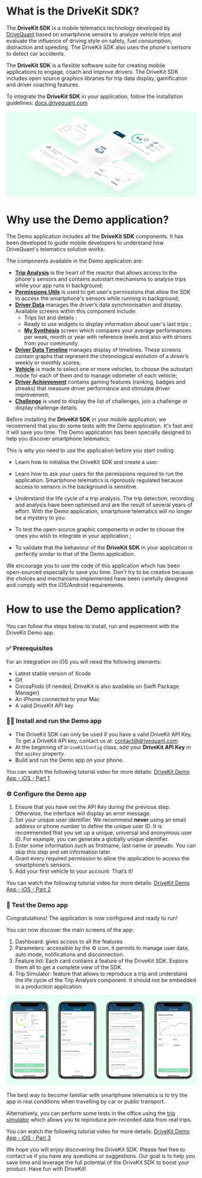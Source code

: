 # What is the DriveKit SDK?
The **DriveKit SDK** is a mobile telematics technology developed by [DriveQuant](https://www.drivequant.com/) based on smartphone sensors to analyze vehicle trips and evaluate the influence of driving style on safety, fuel consumption, distraction and speeding. 
The DriveKit SDK also uses the phone's sensors to detect car accidents.

The **DriveKit SDK** is a flexible software suite for creating mobile applications to engage, coach and improve drivers. 
The DriveKit SDK includes open source graphics libraries for trip data display, gamification and driver coaching features.

To integrate the **DriveKit SDK** in your application, follow the installation guidelines: [docs.drivequant.com](https://docs.drivequant.com)

![Illustration](doc/illustration.png)

# Why use the Demo application?

The Demo application includes all the **DriveKit SDK** components. It has been developed to guide mobile developers to understand how DriveQuant's telematics solution works.

The components available in the Demo application are:
* **[Trip Analysis](https://docs.drivequant.com/trip-analysis/introduction)** is the heart of the reactor that allows access to the phone's sensors and contains autostart mechanisms to analyse trips while your app runs in background;
* **[Permissions Utils](https://docs.drivequant.com/permissions-utils/introduction)** is used to get user's permissions that allow the SDK to access the smartphone's sensors while running in background;
* **[Driver Data](https://docs.drivequant.com/driver-data/introduction)** manages the driver’s data synchronisation and display. Available screens within this component include:
	 * Trips list and details ;
	 * Ready to use widgets to display information about user's last trips ;
	 * **[My Synthesis](https://docs.drivequant.com/driver-data-my-synthesis-ui/introduction)** screen which compares your average performances per week, month or year with reference levels and also with drivers from your community.
* **[Driver Data Timeline](https://docs.drivequant.com/driver-data-timeline-ui/introduction)** manages display of timelines. These screens contain graphs that represent the chronological evolution of a driver’s weekly or monthly scores;
* **[Vehicle](https://docs.drivequant.com/vehicle/introduction)** is made to select one or more vehicles, to choose the autostart mode for each of them and to manage odometer of each vehicle;
* **[Driver Achievement](https://docs.drivequant.com/driver-achievement/introduction)** contains gaming features (ranking, badges and streaks) that measure driver performance and stimulate driver improvement;
* **[Challenge](https://docs.drivequant.com/challenge/introduction)** is used to display the list of challenges, join a challenge or display challenge details.

Before installing the **DriveKit SDK** in your mobile application, we recommend that you do some tests with the Demo application. It's fast and it will save you time. The Demo application has been specially designed to help you discover smartphone telematics. 

This is why you need to use the application before you start coding:
* Learn how to initialise the DriveKit SDK and create a user.
* Learn how to ask your users for the permissions required to run the application. Smartphone telematics is rigorously regulated because access to sensors in the background is sensitive. 
* Understand the life cycle of a trip analysis. The trip detection, recording and analysis have been optimised and are the result of several years of effort. With the Demo application, smartphone telematics will no longer be a mystery to you.

* To test the open-source graphic components in order to choose the ones you wish to integrate in your application ;
* To validate that the behaviour of the **DriveKit SDK** in your application is perfectly similar to that of the Demo application.

We encourage you to use the code of this application which has been open-sourced especially to save you time. Don't try to be creative because the choices and mechanisms implemented have been carefully designed and comply with the iOS/Android requirements.

# How to use the Demo application?

You can follow the steps below to install, run and experiment with the DriveKit Demo app.


### ✅  Prerequisites
For an integration on iOS you will need the following elements:
* Latest stable version of Xcode
* Git
* CocoaPods (if needed, DriveKit is also available on Swift Package Manager)
* An iPhone connected to your Mac
* A valid DriveKit API key


### 🧑‍💻 Install and run the Demo app

* The DriveKit SDK can only be used if you have a valid DriveKit API Key. To get a DriveKit API key, contact us at: contact@drivequant.com.
* At the beginning of `DriveKitConfig` class, add your **DriveKit API Key** in the `apiKey` property.
* Build and run the Demo app on your phone.

You can watch the following tutorial video for more details:
[DriveKit Demo App - iOS - Part 1](https://www.loom.com/share/8ef428eda68345278780a4ab90434974)


### ⚙️ Configure the Demo app
1. Ensure that you have set the API Key during the previous step. Otherwise, the interface will display an error message.
2. Set your unique user identifier. We recommend **never** using an email address or phone number to define the unique user ID. It is recommended that you set up a unique, universal and anonymous user ID. For example, you can generate a globally unique identifier.
3. Enter some information such as firstname, last name or pseudo. You can skip this step and set information later.
4. Grant every required permission to allow the application to access the smartphone’s sensors.
5. Add your first vehicle to your account.
That’s it!

You can watch the following tutorial video for more details:
[DriveKit Demo App - iOS - Part 2](https://www.loom.com/share/bc3830607c374531935602221e657509)


### 🚗 Test the Demo app

Congratulations! The application is now configured and ready to run!

You can now discover the main screens of the app:
1. Dashboard: gives access to all the features
2. Parameters: accessible by the ⚙️ icon, it permits to manage user data, auto mode, notifications and disconnection.
3. Feature list: Each card contains a feature of the DriveKit SDK. Explore them all to get a complete view of the SDK.
4. Trip Simulator: feature that allows to reproduce a trip and understand the life cycle of the Trip Analysis component. It should not be embedded in a production application.

![Demo App](doc/Doc-github-ios.png)

The best way to become familiar with smartphone telematics is to try the app in real conditions when travelling by car or public transport.

Alternatively, you can perform some tests in the office using the [trip simulator](https://docs.drivequant.com/trip-analysis/trip-simulator) which allows you to reproduce pre-recorded data from real trips.

You can watch the following tutorial video for more details:
[DriveKit Demo App - iOS - Part 3](https://www.loom.com/share/eb8d8f801d9d485488e0f8e1c74e664e)

We hope you will enjoy discovering the DriveKit SDK. Please feel free to contact us if you have any questions or suggestions. Our goal is to help you save time and leverage the full potential of the DriveKit SDK to boost your product.
Have fun with DriveKit!
